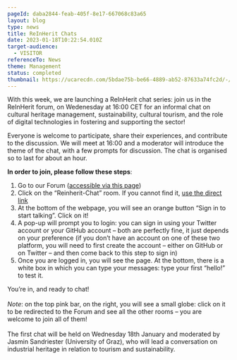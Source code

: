 ```yaml
---
pageId: daba2844-feab-405f-8e17-667068c83a65
layout: blog
type: news
title: ReInHerit Chats
date: 2023-01-18T10:22:54.010Z
target-audience:
  - VISITOR
referenceTo: News
theme: Management
status: completed
thumbnail: https://ucarecdn.com/5bdae75b-be66-4889-ab52-87633a74fc2d/-/crop/1011x855/50,100/-/preview/
---
```

W﻿ith this week, we are launching a ReInHerit chat series: ﻿join us in the ReInHerit forum, on Wedenesday at 16:00 CET for an informal chat on cultural heritage management, sustainability, cultural tourism, and the role of digital technologies in fostering and supporting the sector!

Everyone is welcome to participate, share their experiences, and contribute to the discussion. W﻿e will meet at 16:00 and a moderator will introduce the theme of the chat, with a few prompts for discussion. The chat is organised so to last for about an hour.

**In order to join, please follow these steps**:

1. Go to our Forum ([accessible via this page](https://reinherit-hub.eu/networkinghub))
2. Click on the “Reinherit-Chat” room. If you cannot find it, [use the direct link](https://gitter.im/ReInHerit/ReInHerit-Chat)
3. At the bottom of the webpage, you will see an orange button “Sign in to start talking”. Click on it!
4. A pop-up will prompt you to login: you can sign in using your Twitter account or your GitHub account – both are perfectly fine, it just depends on your preference (if you don’t have an account on one of these two platform, you will need to first create the account – either on GitHub or on Twitter – and then come back to this step to sign in)
5. Once you are logged in, you will see the page. At the bottom, there is a white box in which you can type your messages: type your first “hello!” to test it.

You’re in, and ready to chat!\
\
*Note*: on the top pink bar, on the right, you will see a small globe: click on it to be redirected to the Forum and see all the other rooms – you are welcome to join all of them!\
\
T﻿he first chat will be held on Wednesday 18th January and moderated by Jasmin Sandriester (University of Graz), who will lead a conversation on industrial heritage in relation to tourism and sustainability.